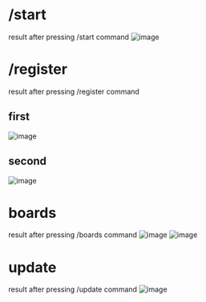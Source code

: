 # /start
result after pressing /start command
![image](https://user-images.githubusercontent.com/122611622/224290172-3156635c-7ace-4974-afb0-098444f694fe.png)

# /register
result after pressing /register command
## first
![image](https://user-images.githubusercontent.com/122611622/224291238-f3e8a812-9232-4908-a93c-33b0fa46bcf8.png)
## second
![image](https://user-images.githubusercontent.com/122611622/224291595-81f08d98-5156-4d3c-9cd5-1827fd32e4da.png)

# boards
result after pressing /boards command
![image](https://user-images.githubusercontent.com/122611622/224291774-e1c84c61-0787-4119-ba4c-8ed554762fc4.png)
![image](https://user-images.githubusercontent.com/122611622/224291939-aae9ac7b-fe41-4313-acd4-4230f4911e3b.png)

# update
result after pressing /update command
![image](https://user-images.githubusercontent.com/122611622/224290793-2b6ccf6d-81b2-4e49-b07d-c4f75b93e0a3.png)
